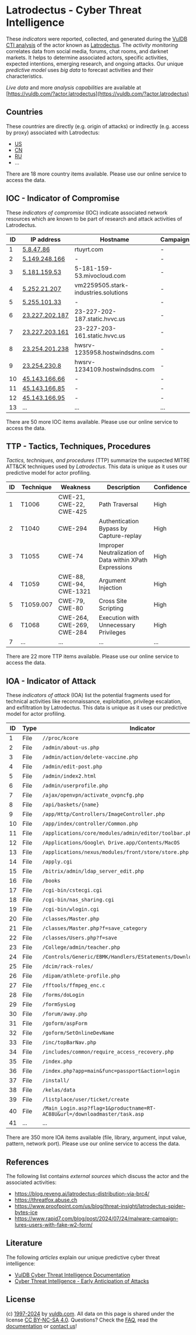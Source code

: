 # Latrodectus - Cyber Threat Intelligence

These _indicators_ were reported, collected, and generated during the [VulDB CTI analysis](https://vuldb.com/?kb.cti) of the actor known as [Latrodectus](https://vuldb.com/?actor.latrodectus). The _activity monitoring_ correlates data from social media, forums, chat rooms, and darknet markets. It helps to determine associated actors, specific activities, expected intentions, emerging research, and ongoing attacks. Our unique _predictive model_ uses _big data_ to forecast activities and their characteristics.

_Live data_ and more _analysis capabilities_ are available at [https://vuldb.com/?actor.latrodectus](https://vuldb.com/?actor.latrodectus)

## Countries

These _countries_ are directly (e.g. origin of attacks) or indirectly (e.g. access by proxy) associated with Latrodectus:

* [US](https://vuldb.com/?country.us)
* [CN](https://vuldb.com/?country.cn)
* [RU](https://vuldb.com/?country.ru)
* ...

There are 18 more country items available. Please use our online service to access the data.

## IOC - Indicator of Compromise

These _indicators of compromise_ (IOC) indicate associated network resources which are known to be part of research and attack activities of Latrodectus.

ID | IP address | Hostname | Campaign | Confidence
-- | ---------- | -------- | -------- | ----------
1 | [5.8.47.86](https://vuldb.com/?ip.5.8.47.86) | rtuyrt.com | - | High
2 | [5.149.248.166](https://vuldb.com/?ip.5.149.248.166) | - | - | High
3 | [5.181.159.53](https://vuldb.com/?ip.5.181.159.53) | 5-181-159-53.mivocloud.com | - | High
4 | [5.252.21.207](https://vuldb.com/?ip.5.252.21.207) | vm2259505.stark-industries.solutions | - | High
5 | [5.255.101.33](https://vuldb.com/?ip.5.255.101.33) | - | - | High
6 | [23.227.202.187](https://vuldb.com/?ip.23.227.202.187) | 23-227-202-187.static.hvvc.us | - | High
7 | [23.227.203.161](https://vuldb.com/?ip.23.227.203.161) | 23-227-203-161.static.hvvc.us | - | High
8 | [23.254.201.238](https://vuldb.com/?ip.23.254.201.238) | hwsrv-1235958.hostwindsdns.com | - | High
9 | [23.254.230.8](https://vuldb.com/?ip.23.254.230.8) | hwsrv-1234109.hostwindsdns.com | - | High
10 | [45.143.166.66](https://vuldb.com/?ip.45.143.166.66) | - | - | High
11 | [45.143.166.85](https://vuldb.com/?ip.45.143.166.85) | - | - | High
12 | [45.143.166.95](https://vuldb.com/?ip.45.143.166.95) | - | - | High
13 | ... | ... | ... | ...

There are 50 more IOC items available. Please use our online service to access the data.

## TTP - Tactics, Techniques, Procedures

_Tactics, techniques, and procedures_ (TTP) summarize the suspected MITRE ATT&CK techniques used by _Latrodectus_. This data is unique as it uses our predictive model for actor profiling.

ID | Technique | Weakness | Description | Confidence
-- | --------- | -------- | ----------- | ----------
1 | T1006 | CWE-21, CWE-22, CWE-425 | Path Traversal | High
2 | T1040 | CWE-294 | Authentication Bypass by Capture-replay | High
3 | T1055 | CWE-74 | Improper Neutralization of Data within XPath Expressions | High
4 | T1059 | CWE-88, CWE-94, CWE-1321 | Argument Injection | High
5 | T1059.007 | CWE-79, CWE-80 | Cross Site Scripting | High
6 | T1068 | CWE-264, CWE-269, CWE-284 | Execution with Unnecessary Privileges | High
7 | ... | ... | ... | ...

There are 22 more TTP items available. Please use our online service to access the data.

## IOA - Indicator of Attack

These _indicators of attack_ (IOA) list the potential fragments used for technical activities like reconnaissance, exploitation, privilege escalation, and exfiltration by Latrodectus. This data is unique as it uses our predictive model for actor profiling.

ID | Type | Indicator | Confidence
-- | ---- | --------- | ----------
1 | File | `//proc/kcore` | Medium
2 | File | `/admin/about-us.php` | High
3 | File | `/admin/action/delete-vaccine.php` | High
4 | File | `/admin/edit-post.php` | High
5 | File | `/admin/index2.html` | High
6 | File | `/admin/userprofile.php` | High
7 | File | `/ajax/openvpn/activate_ovpncfg.php` | High
8 | File | `/api/baskets/{name}` | High
9 | File | `/app/Http/Controllers/ImageController.php` | High
10 | File | `/app/index/controller/Common.php` | High
11 | File | `/applications/core/modules/admin/editor/toolbar.php` | High
12 | File | `/Applications/Google\ Drive.app/Contents/MacOS` | High
13 | File | `/applications/nexus/modules/front/store/store.php` | High
14 | File | `/apply.cgi` | Medium
15 | File | `/bitrix/admin/ldap_server_edit.php` | High
16 | File | `/books` | Low
17 | File | `/cgi-bin/cstecgi.cgi` | High
18 | File | `/cgi-bin/nas_sharing.cgi` | High
19 | File | `/cgi-bin/wlogin.cgi` | High
20 | File | `/classes/Master.php` | High
21 | File | `/classes/Master.php?f=save_category` | High
22 | File | `/classes/Users.php?f=save` | High
23 | File | `/College/admin/teacher.php` | High
24 | File | `/Controls/Generic/EBMK/Handlers/EStatements/DownloadEStatement.ashx` | High
25 | File | `/dcim/rack-roles/` | High
26 | File | `/dipam/athlete-profile.php` | High
27 | File | `/fftools/ffmpeg_enc.c` | High
28 | File | `/forms/doLogin` | High
29 | File | `/formSysLog` | Medium
30 | File | `/forum/away.php` | High
31 | File | `/goform/aspForm` | High
32 | File | `/goform/SetOnlineDevName` | High
33 | File | `/inc/topBarNav.php` | High
34 | File | `/includes/common/require_access_recovery.php` | High
35 | File | `/index.php` | Medium
36 | File | `/index.php?app=main&func=passport&action=login` | High
37 | File | `/install/` | Medium
38 | File | `/kelas/data` | Medium
39 | File | `/listplace/user/ticket/create` | High
40 | File | `/Main_Login.asp?flag=1&productname=RT-AC88U&url=/downloadmaster/task.asp` | High
41 | ... | ... | ...

There are 350 more IOA items available (file, library, argument, input value, pattern, network port). Please use our online service to access the data.

## References

The following list contains _external sources_ which discuss the actor and the associated activities:

* https://blog.reveng.ai/latrodectus-distribution-via-brc4/
* https://threatfox.abuse.ch
* https://www.proofpoint.com/us/blog/threat-insight/latrodectus-spider-bytes-ice
* https://www.rapid7.com/blog/post/2024/07/24/malware-campaign-lures-users-with-fake-w2-form/

## Literature

The following _articles_ explain our unique predictive cyber threat intelligence:

* [VulDB Cyber Threat Intelligence Documentation](https://vuldb.com/?kb.cti)
* [Cyber Threat Intelligence - Early Anticipation of Attacks](https://www.scip.ch/en/?labs.20201022)

## License

(c) [1997-2024](https://vuldb.com/?kb.changelog) by [vuldb.com](https://vuldb.com/?kb.about). All data on this page is shared under the license [CC BY-NC-SA 4.0](https://creativecommons.org/licenses/by-nc-sa/4.0/). Questions? Check the [FAQ](https://vuldb.com/?kb.faq), read the [documentation](https://vuldb.com/?kb) or [contact us](https://vuldb.com/?contact)!
